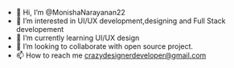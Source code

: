 - 👋 Hi, I’m @MonishaNarayanan22
- 👀 I’m interested in UI/UX development,designing and Full Stack developement   
- 🌱 I’m currently learning UI/UX design
- 💞️ I’m looking to collaborate with open source project.
- 📫 How to reach me crazydesignerdeveloper@gmail.com

<!---
MonishaNarayanan22/MonishaNarayanan22 is a ✨ special ✨ repository because its `README.md` (this file) appears on your GitHub profile.
You can click the Preview link to take a look at your changes.
--->
